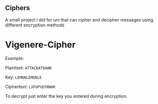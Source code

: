 ## Ciphers

A small project I did for uni that can cipher and decipher messages using different encryption methods

# Vigenere-Cipher
Example:

Plaintext:	`ATTACKATDAWN`

Key:	`LEMONLEMONLE`

Ciphertext:	`LXFOPVEFRNHR`

To decrypt just enter the key you entered during encryption.
